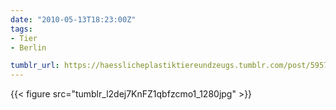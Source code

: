 ```yaml
---
date: "2010-05-13T18:23:00Z"
tags:
- Tier
- Berlin

tumblr_url: https://haesslicheplastiktiereundzeugs.tumblr.com/post/595752318
---
```

{{< figure src="tumblr_l2dej7KnFZ1qbfzcmo1_1280jpg" >}} 
